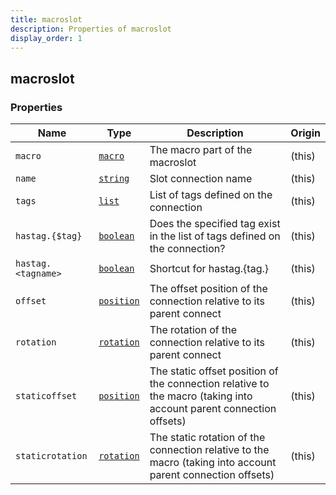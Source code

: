 ```yaml
---
title: macroslot
description: Properties of macroslot
display_order: 1
---
```


## macroslot

### Properties

| Name | Type | Description | Origin |
|------|------|-------------|--------|
| `macro` | [`macro`](./macro.html) | The macro part of the macroslot | (this) |
| `name` | [`string`](./string.html) | Slot connection name | (this) |
| `tags` | [`list`](./list.html) | List of tags defined on the connection | (this) |
| `hastag.{$tag}` | [`boolean`](./boolean.html) | Does the specified tag exist in the list of tags defined on the connection? | (this) |
| `hastag.<tagname>` | [`boolean`](./boolean.html) | Shortcut for hastag.{tag.<tagname>} | (this) |
| `offset` | [`position`](./position.html) | The offset position of the connection relative to its parent connect | (this) |
| `rotation` | [`rotation`](./rotation.html) | The rotation of the connection relative to its parent connect | (this) |
| `staticoffset` | [`position`](./position.html) | The static offset position of the connection relative to the macro (taking into account parent connection offsets) | (this) |
| `staticrotation` | [`rotation`](./rotation.html) | The static rotation of the connection relative to the macro (taking into account parent connection offsets) | (this) |

